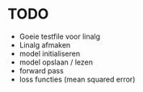 
# TODO

- Goeie testfile voor linalg
- Linalg afmaken
- model initialiseren
- model opslaan / lezen
- forward pass
- loss functies (mean squared error)